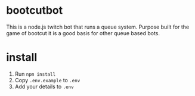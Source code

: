# bootcutbot
This is a node.js twitch bot that runs a queue system. Purpose built for the game of bootcut it is a good basis for other queue based bots.

# install
1. Run `npm install`
2. Copy `.env.example` to `.env`
3. Add your details to `.env`

